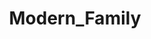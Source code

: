 ---
title: Modern_Family
crosslinks:
- arielwinter
- Serendipity
- wholesomememes
- autotldr
- laughfactory
---